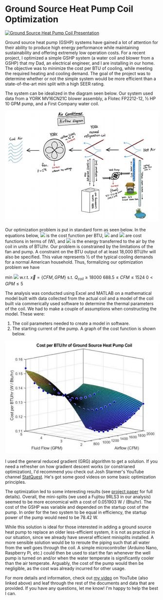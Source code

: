 # Ground Source Heat Pump Coil Optimization

[![Ground Source Heat Pump Coil Presentation](https://img.youtube.com/vi/ThvAVa0PFqQ/0.jpg)](https://www.youtube.com/watch?v=ThvAVa0PFqQ)

Ground source heat pump (GSHP) systems have gained a lot of attention for their ability to produce high energy performance while maintaining sustainability and offering extremely low operation costs. For a recent project, I optimized a simple GSHP system (a water coil and blower from a GSHP) that my Dad, an electrical engineer, and I are installing in our home. The objective was to minimize the cost per BTU of cooling, while meeting the required heating and cooling demand. The goal of the project was to determine whether or not the simple system would be more efficient than a state-of-the-art mini split with a high SEER rating.

The system can be idealized in the diagram seen below. Our system used data from a YORK MV16CN21C blower assembly, a Flotec FP2212-12, ½ HP 10 GPM pump, and a First Company water coil.

![System Diagram](https://github.com/froeca/Ground-Source-Heat-Pump-Optimization/blob/master/Images/systemDiagram.PNG)

Our optimization problem is put in standard form as seen below. In the equations below, <img src="https://render.githubusercontent.com/render/math?math=J"> is the cost function per BTU, <img src="https://render.githubusercontent.com/render/math?math=C_{fan}"> and <img src="https://render.githubusercontent.com/render/math?math=C_{pump}"> are cost functions in terms of (W), and <img src="https://render.githubusercontent.com/render/math?math=Q"> is the energy transferred to the air by the coil in units of BTU/hr. Our problem is constrained by the limitations of the fan and pump. A constraint on the BTU output of at least 18,000 BTU/hr will also be specified. This value represents ½ of the typical cooling demands for a normal American household. Thus, formalizing our optimization problem we have

min     <img src="https://render.githubusercontent.com/render/math?math=J(\vec{x}) = \frac{C_{fan}(\vec{x}) + C_{pump}(\vec{x})}{Q_{coil}(\vec{x})}">
w.r.t.  $`\vec{x} = \{CFM, GPM\}`$
s.t.    $`Q_{coil} \geq 18000`$
        $`688.5 \leq CFM \leq 1524`$
        $`0 < GPM \leq 5`$ 
        
The analysis was conducted using Excel and MATLAB on a mathematical model built with data collected from the actual coil and a model of the coil built via commerically used software to determine the thermal parameters of the coil. We had to make a couple of assumptions when constructing the model. These were:
  1. The coil parameters needed to create a model in software.
  2. The starting current of the pump.
A graph of the cost function is shown below.

![Cost Function](https://github.com/froeca/Ground-Source-Heat-Pump-Optimization/blob/master/Images/costFunction.PNG)

I used the general reduced gradient (GRG) algorithm to get a solution. If you need a refresher on how gradient descent works (or constrianed optimization), I'd recommend you check out Josh Starmer's YouTube channel [StatQuest](https://www.youtube.com/watch?v=sDv4f4s2SB8). He's got some good videos on some basic optimization principles. 

The optimization led to some interesting results (see [project paper](https://github.com/froeca/Ground-Source-Heat-Pump-Optimization/blob/master/Documentation/Froelich_MATH319_Project_Report.pdf) for full details). Overall, the mini-splits (we used a Fujitsu 9RLS3 in our analysis) seemed to be more economical with a cost of 0.051903 W / (Btu/hr). The cost of the GSHP was variable and depended on the startup cost of the pump. In order for the two system to be equal in efficiency, the startup power of the pump would need to be 78.42 W. 

While this solution is ideal for those interested in adding a ground source heat pump to replace an older less-efficient system, it is not as practical in our situation, since we already have several efficient minisplits installed. A more sensible solution would be to reroute the piping such that all water from the well goes through the coil. A simple microcontroller (Arduino Nano, Raspberry Pi, etc.) could then be used to start the fan whenever the well pump is turned on and/or when the water temperate is significantly
cooler than the air temperate. Arguably, the cost of the pump would then be negligible, as the cost was already incurred for other usage.

For more details and information, check out [my video](https://www.youtube.com/watch?v=ThvAVa0PFqQ) on YouTube (also linked above) and leaf through the rest of the documents and data that are provided. If you have any questions, let me know! I'm happy to help the best I can.
